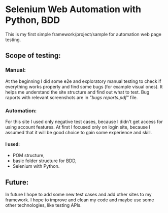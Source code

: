 # Selenium Web Automation with Python, BDD
This is my first simple framework/project/sample for automation web page testing. 

## Scope of testing:
### Manual:
At the beginning I did some e2e and exploratory manual testing to check if everything works properly and find some bugs (for example visual ones). It helps me understand the site structure and find out what to test.
Bug raports with relevant screenshots are in *"bugs reports.pdf"* file.

### Automation:
For this site I used only negative test cases, because I didn't get access for using account features. At first I focused only on login site, because I assumed that it will be good choice to gain some experience and skill.
####    I used:
- POM structure,
- basic folder structure for BDD,
- Selenium with Python.

## Future:
In future I hope to add some new test cases and add other sites to my framework. I hope to improve and clean my code and maybe use some other technologies, like testing APIs. 
